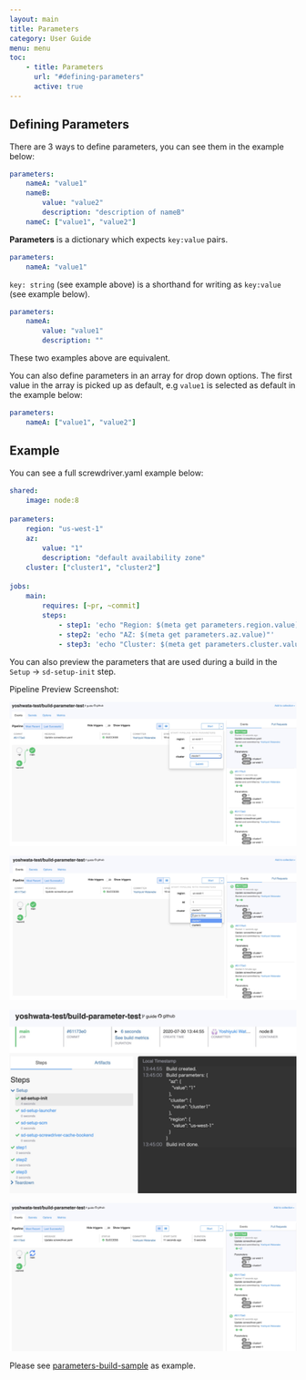 ```yaml
---
layout: main
title: Parameters
category: User Guide
menu: menu
toc:
    - title: Parameters
      url: "#defining-parameters"
      active: true
---
```

## Defining Parameters
There are 3 ways to define parameters, you can see them in the example below:

```yaml
parameters:
    nameA: "value1"
    nameB:
        value: "value2"
        description: "description of nameB"
    nameC: ["value1", "value2"]
```

**Parameters** is a dictionary which expects `key:value` pairs.

```yaml
parameters:
    nameA: "value1"
```

`key: string` (see example above) is a shorthand for writing as `key:value` (see example below).

```yaml
parameters:
    nameA:
        value: "value1"
        description: ""
```

These two examples above are equivalent.

You can also define parameters in an array for drop down options. The first value in the array is picked up as default, e.g `value1` is selected as default in the example below:

```yaml
parameters:
    nameA: ["value1", "value2"]
```

## Example
You can see a full screwdriver.yaml example below:
```yaml
shared:
    image: node:8

parameters:
    region: "us-west-1"
    az:
        value: "1"
        description: "default availability zone"
    cluster: ["cluster1", "cluster2"]

jobs:
    main:
        requires: [~pr, ~commit]
        steps:
            - step1: 'echo "Region: $(meta get parameters.region.value)"'
            - step2: 'echo "AZ: $(meta get parameters.az.value)"'
            - step3: 'echo "Cluster: $(meta get parameters.cluster.value)"'
```

You can also preview the parameters that are used during a build in the `Setup` -> `sd-setup-init` step.

Pipeline Preview Screenshot:

![image](../assets/parameters1-event-start.png)

![image](../assets/parameters1-event-start-dropdown.png)

![image](../assets/parameters2-sd-init-step.png)

![image](../assets/parameters3-event-view.png)

Please see [parameters-build-sample](https://github.com/screwdriver-cd-test/parameters-build-sample) as example.
